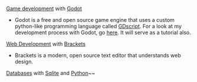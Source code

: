 [Game development](https://github.com/TutorialDoctor/TD-Godot-Games) with [Godot](http://www.godotengine.org/projects/godot-engine)

- Godot is a free and open source game engine that uses a custom python-like programming language called [GDscript](https://gist.github.com/TutorialDoctor/ce9255f16a49d8d911bb). For a look at my development process with Godot, go [here](https://github.com/TutorialDoctor/TD-Godot-Games/blob/master/Godot%20Dev%20Process.md). It will serve as a tutorial also.

[Web Development](https://github.com/TutorialDoctor/Programming-Language-Tutorials/tree/master/Web%20Development) with [Brackets](http://brackets.io)

- Brackets is a modern, open source text editor that understands web design.

[Databases](https://github.com/TutorialDoctor/Programming-Language-Tutorials/tree/master/SQlite-Tutorial) with [Sqlite](https://www.sqlite.org) and [Python](https://www.python.org)~~
